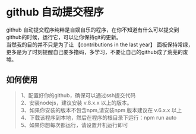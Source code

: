 # github 自动提交程序

github 自动提交程序纯粹是自娱自乐的程序，在你不知道有什么可以提交到github的时候，运行它，可以让你保持git的更新。    
当然我的目的并不只是为了让 【contributions in the last year】 面板保持常绿，更多是为了时刻提醒自己要多撸码，多学习，不要让自己的github成了荒芜的废墟。 

## 如何使用
> 1、配置好你的github，确保可以通过ssh提交代码  
  2、安装nodejs，建议安装 v.8.x.x 以上的版本。  
  3、如果你安装的版本不包含npm,请安装npm 版本建议在 v.6.x.x 以上  
  4、下载该程序到本地，然后在程序的根目录下运行：npm run auto  
  5、如果你想每次都运行，请设置开机运行即可
